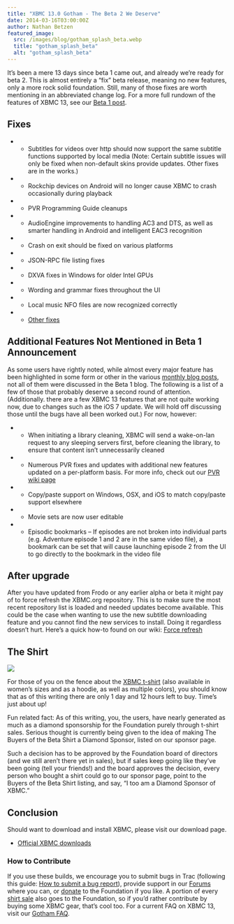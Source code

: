 ```yaml
---
title: "XBMC 13.0 Gotham - The Beta 2 We Deserve"
date: 2014-03-16T03:00:00Z
author: Nathan Betzen
featured_image:
  src: /images/blog/gotham_splash_beta.webp
  title: "gotham_splash_beta"
  alt: "gotham_splash_beta"
---
```


It’s been a mere 13 days since beta 1 came out, and already we’re ready for beta 2. This is almost entirely a “fix” beta release, meaning no new features, only a more rock solid foundation. Still, many of those fixes are worth mentioning in an abbreviated change log. For a more full rundown of the features of XBMC 13, see our [Beta 1 post](https://kodi.wiki/xbmc-13-0-gotham-beta1-rises/ "beta1").

## Fixes

- - Subtitles for videos over http should now support the same subtitle functions supported by local media (Note: Certain subtitle issues will only be fixed when non-default skins provide updates. Other fixes are in the works.)
- - Rockchip devices on Android will no longer cause XBMC to crash occasionally during playback
- - PVR Programming Guide cleanups
- - AudioEngine improvements to handling AC3 and DTS, as well as smarter handling in Android and intelligent EAC3 recognition
- - Crash on exit should be fixed on various platforms
- - JSON-RPC file listing fixes
- - DXVA fixes in Windows for older Intel GPUs
- - Wording and grammar fixes throughout the UI
- - Local music NFO files are now recognized correctly
- - [Other fixes](https://github.com/xbmc/xbmc/compare/Gotham_beta1...Gotham_beta2)

## Additional Features Not Mentioned in Beta 1 Announcement

As some users have rightly noted, while almost every major feature has been highlighted in some form or other in the various [monthly blog posts](https://kodi.wiki/tag/gotham/ "XBMC monthly alpha posts"), not all of them were discussed in the Beta 1 blog. The following is a list of a few of those that probably deserve a second round of attention. (Additionally. there are a few XBMC 13 features that are not quite working now, due to changes such as the iOS 7 update. We will hold off discussing those until the bugs have all been worked out.) For now, however:

- - When initiating a library cleaning, XBMC will send a wake-on-lan request to any sleeping servers first, before cleaning the library, to ensure that content isn’t unnecessarily cleaned
- - Numerous PVR fixes and updates with additional new features updated on a per-platform basis. For more info, check out our [PVR wiki page](https://kodi.wiki/view/PVR "PVR for XBMC wiki page")
- - Copy/paste support on Windows, OSX, and iOS to match copy/paste support elsewhere
- - Movie sets are now user editable
- - Episodic bookmarks – If episodes are not broken into individual parts (e.g. Adventure episode 1 and 2 are in the same video file), a bookmark can be set that will cause launching episode 2 from the UI to go directly to the bookmark in the video file

## After upgrade

After you have updated from Frodo or any earlier alpha or beta it might pay of to force refresh the XBMC.org repository. This is to make sure the most recent repository list is loaded and needed updates become available. This could be the case when wanting to use the new subtitle downloading feature and you cannot find the new services to install. Doing it regardless doesn’t hurt. Here’s a quick how-to found on our wiki: [Force refresh](https://kodi.wiki/view/Add-on_manager)

## The Shirt

[![](https://images.teespring.com/shirt_pic/452953/7/355/front.webp?v=2014-03-04-05-35)](https://teespring.com/xbmcbeta1shirt)

For those of you on the fence about the [XBMC t-shirt](https://teespring.com/xbmcbeta1shirt "XBMC Shirt") (also available in women’s sizes and as a hoodie, as well as multiple colors), you should know that as of this writing there are only 1 day and 12 hours left to buy. Time’s just about up!

Fun related fact: As of this writing, you, the users, have nearly generated as much as a diamond sponsorship for the Foundation purely through t-shirt sales. Serious thought is currently being given to the idea of making The Buyers of the Beta Shirt a Diamond Sponsor, listed on our sponsor page.

Such a decision has to be approved by the Foundation board of directors (and we still aren’t there yet in sales), but if sales keep going like they’ve been going (tell your friends!) and the board approves the decision, every person who bought a shirt could go to our sponsor page, point to the Buyers of the Beta Shirt listing, and say, “I too am a Diamond Sponsor of XBMC.”

## Conclusion

Should want to download and install XBMC, please visit our download page.

- [Official XBMC downloads](https://kodi.wiki/download/)

### How to Contribute

If you use these builds, we encourage you to submit bugs in Trac (following this guide: [How to submit a bug report](https://kodi.wiki/view/HOW-TO:Submit_a_bug_report)), provide support in our [Forums](https://forum.kodi.tv/ "XBMC Forums") where you can, or [donate](https://kodi.wiki/contribute/donate/ "XBMC Foundation Donations") to the Foundation if you like. A portion of every [shirt sale](https://teespring.com/xbmcbeta1shirt "XBMC Shirt Sale") also goes to the Foundation, so if you’d rather contribute by buying some XBMC gear, that’s cool too. For a current FAQ on XBMC 13, visit our [Gotham FAQ](<https://kodi.wiki/view/XBMC_v13_(Gotham)_FAQ> "XBMC 13 FAQ").
